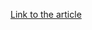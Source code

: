 [Link to the article](https://symantec.com/connect/blogs/strider-cyberespionage-group-turns-eye-sauron-targets)
